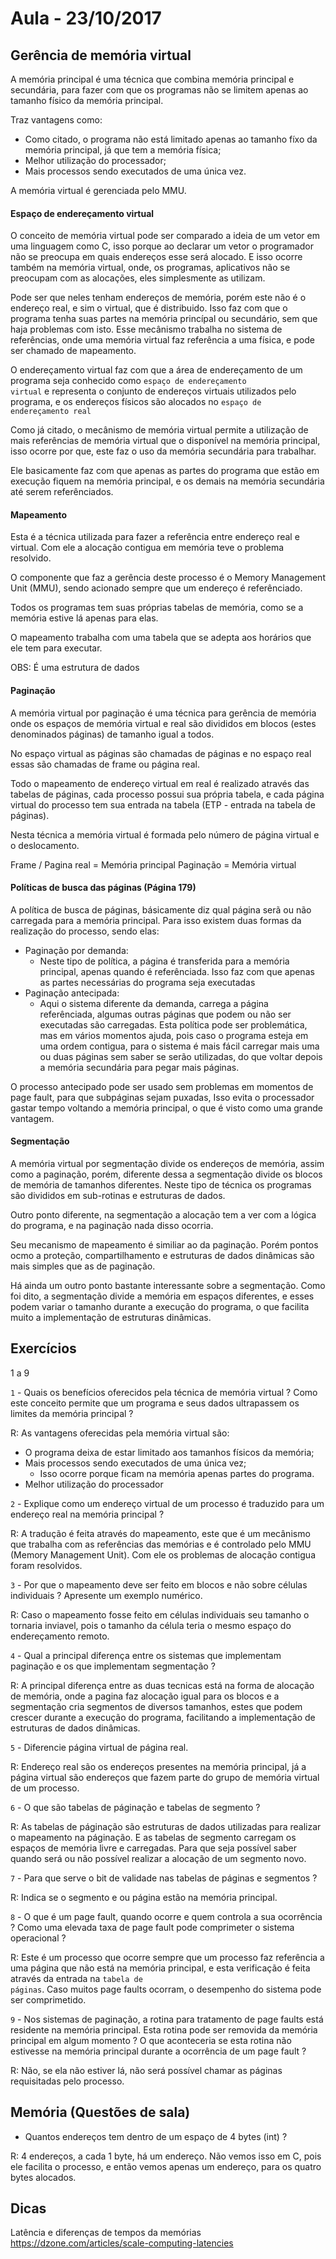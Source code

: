 # Aula - 23/10/2017

## Gerência de memória virtual

A memória principal é uma técnica que combina memória principal e secundária, para fazer com que os programas não se limitem apenas ao tamanho físico da memória principal.

Traz vantagens como:
* Como citado, o programa não está limitado apenas ao tamanho fíxo da memória principal, já que tem a memória física;
* Melhor utilização do processador;
* Mais processos sendo executados de uma única vez.

A memória virtual é gerenciada pelo MMU.

#### Espaço de endereçamento virtual

O conceito de memória virtual pode ser comparado a ideia de um vetor em uma linguagem como C, isso porque ao declarar um vetor o programador não se preocupa em quais endereços esse será alocado. E isso ocorre também na memória virtual, onde, os programas, aplicativos não se preocupam com as alocações, eles simplesmente as utilizam.

Pode ser que neles tenham endereços de memória, porém este não é o endereço real, e sim o virtual, que é distribuido. Isso faz com que o programa tenha suas partes na memória princípal ou secundário, sem que haja problemas com isto. Esse mecânismo trabalha no sistema de referências, onde uma memória virtual faz referência a uma física, e pode ser chamado de mapeamento.

O endereçamento virtual faz com que a área de endereçamento de um programa seja conhecido como <code>espaço de endereçamento virtual</code> e representa o conjunto de endereços virtuais utilizados pelo programa, e os endereços físicos são alocados no <code>espaço de endereçamento real</code>

Como já citado, o mecânismo de memória virtual permite a utilização de mais referências de memória virtual que o disponível na memória principal, isso ocorre por que, este faz o uso da memória secundária para trabalhar.

Ele basicamente faz com que apenas as partes do programa que estão em execução fiquem na memória principal, e os demais na memória secundária até serem referênciados.

#### Mapeamento

Esta é a técnica utilizada para fazer a referência entre endereço real e virtual. Com ele a alocação contigua em memória teve o problema resolvido.

O componente que faz a gerência deste processo é o Memory Management Unit (MMU), sendo acionado sempre que um endereço é referênciado.

Todos os programas tem suas próprias tabelas de memória, como se a memória estive lá apenas para elas.

O mapeamento trabalha com uma tabela que se adepta aos horários que ele tem para executar.

OBS: É uma estrutura de dados

#### Paginação

A memória virtual por paginação é uma técnica para gerência de memória onde os espaços de memória virtual e real são divididos em blocos (estes denominados páginas) de tamanho igual a todos.

No espaço virtual as páginas são chamadas de páginas e no espaço real essas são chamadas de frame ou página real.

Todo o mapeamento de endereço virtual em real é realizado através das tabelas de páginas, cada processo possui sua própria tabela, e cada página virtual do processo tem sua entrada na tabela (ETP - entrada na tabela de páginas).

Nesta técnica a memória virtual é formada pelo número de página virtual e o deslocamento.

Frame / Pagina real = Memória principal
Paginação = Memória virtual


#### Políticas de busca das páginas (Página 179)

A política de busca de páginas, básicamente diz qual página serã ou não carregada para a memória principal. Para isso existem duas formas da realização do processo, sendo elas:

* Paginação por demanda:
  * Neste tipo de política, a página é transferida para a memória principal, apenas quando é referênciada. Isso faz com que apenas as partes necessárias do programa seja executadas
* Paginação antecipada:
  * Aqui o sistema diferente da demanda, carrega a página referênciada, algumas outras páginas que podem ou não ser executadas são carregadas. Esta política pode ser problemática, mas em vários momentos ajuda, pois caso o programa esteja em uma ordem contigua, para o sistema é mais fácil carregar mais uma ou duas páginas sem saber se serão utilizadas, do que voltar depois a memória secundária para pegar mais páginas.

O processo antecipado pode ser usado sem problemas em momentos de page fault, para que subpáginas sejam puxadas, Isso evita o processador gastar tempo voltando a memória principal, o que é visto como uma grande vantagem.

<!-- #### Working set -->

<!-- Adicionar na próxima bateria de estudos -->

#### Segmentação

A memória virtual por segmentação divide os endereços de memória, assim como a paginação, porém, diferente dessa a segmentação divide os blocos de memória de tamanhos diferentes.
Neste tipo de técnica os programas são divididos em sub-rotinas e estruturas de dados.

Outro ponto diferente, na segmentação a alocação tem a ver com a lógica do programa, e na paginação nada disso ocorria.

Seu mecanismo de mapeamento é similiar ao da paginação. Porém pontos ocmo a proteção, compartilhamento e estruturas de dados dinâmicas são mais simples que as de paginação.

Há ainda um outro ponto bastante interessante sobre a segmentação. Como foi dito, a segmentação divide a memória em espaços diferentes, e esses podem variar o tamanho durante a execução do programa, o que facilita muito a implementação de estruturas dinâmicas.

## Exercícios

1 a 9

<code>1</code> - Quais os benefícios oferecidos pela técnica de memória virtual ? Como este conceito permite que um programa e seus dados ultrapassem os limites da memória principal ?

R: As vantagens oferecidas pela memória virtual são:

* O programa deixa de estar limitado aos tamanhos físicos da memória;
* Mais processos sendo executados de uma única vez;
    * Isso ocorre porque ficam na memória apenas partes do programa.
* Melhor utilização do processador

<code>2</code> - Explique como um endereço virtual de um processo é traduzido para um endereço real na memória principal ?

R: A tradução é feita através do mapeamento, este que é um mecânismo que trabalha com as referências das memórias e é controlado pelo MMU (Memory Management Unit). Com ele os problemas de alocação contigua foram resolvidos.

<code>3</code> - Por que o mapeamento deve ser feito em blocos e não sobre células individuais ? Apresente um exemplo numérico.

R: Caso o mapeamento fosse feito em células individuais seu tamanho o tornaria inviavel, pois o tamanho da célula teria o mesmo espaço do endereçamento remoto.

<code>4</code> - Qual a principal diferença entre os sistemas que implementam paginação e os que implementam segmentação ?

R: A principal diferença entre as duas tecnicas está na forma de alocação de memória, onde a pagina faz alocação igual para os blocos e a segmentação cria segmentos de diversos tamanhos, estes que podem crescer durante a execução do programa, facilitando a implementação de estruturas de dados dinâmicas.

<code>5</code> - Diferencie página virtual de página real.

R: Endereço real são os endereços presentes na memória principal, já a página virtual são endereços que fazem parte do grupo de memória virtual de um processo.

<code>6</code> - O que são tabelas de páginação e tabelas de segmento ?

R: As tabelas de páginação são estruturas de dados utilizadas para realizar o mapeamento na páginação. E as tabelas de segmento carregam os espaços de memória livre e carregadas. Para que seja possível saber quando será ou não possível realizar a alocação de um segmento novo.

<code>7</code> - Para que serve o bit de validade nas tabelas de páginas e segmentos ?

R: Indica se o segmento e ou página estão na memória principal.

<code>8</code> - O que é um page fault, quando ocorre e quem controla a sua ocorrência ? Como uma elevada taxa de page fault pode comprimeter o sistema operacional ?

R: Este é um processo que ocorre sempre que um processo faz referência a uma página que não está na memória principal, e esta verificação é feita através da entrada na <code>tabela de páginas</code>. Caso muitos page faults ocorram, o desempenho do sistema pode ser comprimetido.

<code>9</code> - Nos sistemas de paginação, a rotina para tratamento de page faults está residente na memória principal. Esta rotina pode ser removida da memória principal em algum momento ? O que aconteceria se esta rotina não estivesse na memória principal durante a ocorrência de um page fault ?

R: Não, se ela não estiver lá, não será possível chamar as páginas requisitadas pelo processo.

## Memória (Questões de sala)

* Quantos endereços tem dentro de um espaço de 4 bytes (int) ?

R: 4 endereços, a cada 1 byte, há um endereço. Não vemos isso em C, pois ele facilita o processo, e então vemos apenas um endereço, para os quatro bytes alocados.

## Dicas

Latência e diferenças de tempos da memórias
https://dzone.com/articles/scale-computing-latencies
